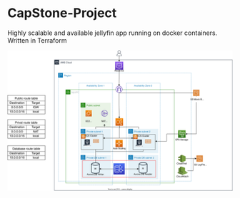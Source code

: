 # CapStone-Project
Highly scalable and available jellyfin app running on docker containers. Written in Terraform

![](capstone.svg)